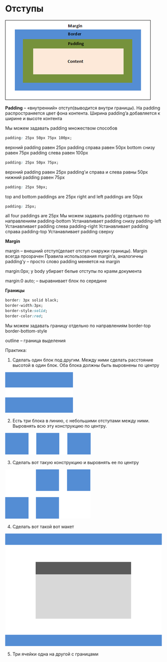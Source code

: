 # Отступы

![Поля, отступы, границы](pics/03_margin_and_paddings/margins_padding_border.gif)

**Padding** – «внутренний» отступ(выводится внутри границы). На padding распространяется цвет фона контента. Ширина padding’a добавляется к ширине и высоте контента

Мы можем задавать padding множеством способов
```css
padding: 25px 50px 75px 100px;
```
верхний padding равен 25px
padding справа равен 50px
bottom снизу равен 75px
padding слева равен 100px

```css
padding: 25px 50px 75px;
```
верхний padding равен 25px
padding'и справа и слева равны 50px
нижний padding равен 75px

```css
padding: 25px 50px;
```
top and bottom paddings are 25px
right and left paddings are 50px

```css
padding: 25px;
```
all four paddings are 25px
Мы можем задавать padding отдельно по направлениям
padding-bottom
Устанавливает padding снизу
padding-left
Устанавливает padding слева
padding-right
Устанавливает padding справа
padding-top
Устанавливает padding сверху


**Margin**

margin – внешний отступ(делает отступ снаружи границы). Margin всегда прозрачен
Правила использования margin’a, аналогичны padding’у – просто слово padding меняется на margin



margin:0px; у body убирает белые отступы по краям документа

margin:0 auto; – выравнивает блок по середине

**Границы**

```css
border: 3px solid black;
border-width:3px;
border-style:solid;
border-color:red;
```

Мы можем задавать границу отдельно по направлениям
border-top
border-bottom-style

outline – граница выделения



Практика:
1)	Сделать один блок под другим. Между ними сделать расстояние высотой в один блок. Оба блока должны быть выровнены по центру

![Один блок под другим](pics/03_margin_and_paddings/two_blocks.gif)




2)	Есть три блока в линию, с небольшими отступами между ними. Выровнять всю эту конструкцию по центру.

![Три блока в ряд](pics/03_margin_and_paddings/three_blocks.gif)


3)	Сделать вот такую конструкцию и выровнять ее по центру


![Блоки змейкой](pics/03_margin_and_paddings/four_blocks.gif)



4)  Сделать вот такой вот макет


![Макет с хедером и футером](pics/03_margin_and_paddings/maket.gif)

5) Три ячейки одна на другой с границами



